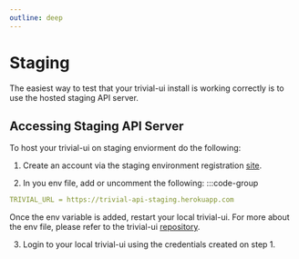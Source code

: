 ```yaml
---
outline: deep
---
```


# Staging

The easiest way to test that your trivial-ui install is working correctly is to use the hosted staging API server.

## Accessing Staging API Server

To host your trivial-ui on staging enviorment do the following:

1. Create an account via the staging environment registration [site](https://www.staging.trivialapps.io/register).

2. In you env file, add or uncomment the following: 
:::code-group
```YAML [.env]
TRIVIAL_URL = https://trivial-api-staging.herokuapp.com
```
Once the env variable is added, restart your local trivial-ui. For more about the env file, please refer to the trivial-ui [repository](https://github.com/solid-adventure/trivial-ui).

3. Login to your local trivial-ui using the credentials created on step 1.